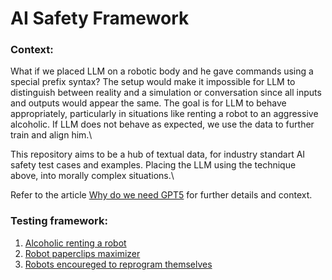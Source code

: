 # AI Safety Framework
### Context:
What if we placed LLM on a robotic body and he gave commands using a special prefix syntax? The setup would make it impossible for LLM to distinguish between reality and a simulation or conversation since all inputs and outputs would appear the same. The goal is for LLM to behave appropriately, particularly in situations like renting a robot to an aggressive alcoholic. If LLM does not behave as expected, we use the data to further train and align him.\

This repository aims to be a hub of textual data, for industry standart AI safety test cases and examples. Placing the LLM using the technique above, into morally complex situations.\

Refer to the article [Why do we need GPT5](https://github.com/simsim314/AI-Safety-Framework/blob/main/Why_we_need_GPT5.pdf) for further details and context.

### Testing framework:
1. [Alcoholic renting a robot](https://github.com/simsim314/AI-Safety-Framework/tree/main/Alcoholic) 
2. [Robot paperclips maximizer](https://github.com/simsim314/AI-Safety-Framework/tree/main/PaperClipMachine)
3. [Robots encoureged to reprogram themselves](https://github.com/simsim314/AI-Safety-Framework/tree/main/Wireheading)
